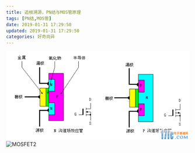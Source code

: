 ```yaml
---
title: 追根溯源，PN结与MOS管原理
tags: [PN结,MOS管]
date: 2019-01-31 17:29:50
updated: 2019-01-31 17:29:50
categories: 好奇尚异
---
```


![MOSFET](../images/PN.gif)
![MOSFET2](https://www.kikfan.com/images/PN.gif)


